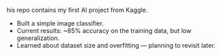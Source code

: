 his repo contains my first AI project from Kaggle.

- Built a simple image classifier.
- Current results: ~85% accuracy on the training data, but low generalization.
- Learned about dataset size and overfitting — planning to revisit later.

